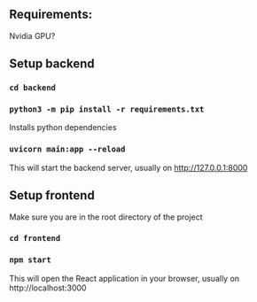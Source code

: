 ## Requirements:
Nvidia GPU?

## Setup backend

### `cd backend`

### `python3 -m pip install -r requirements.txt`
Installs python dependencies

### `uvicorn main:app --reload`
This will start the backend server, usually on http://127.0.0.1:8000

## Setup frontend
Make sure you are in the root directory of the project

### `cd frontend`

### `npm start`
This will open the React application in your browser, usually on
  http://localhost:3000
